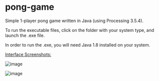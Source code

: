 # pong-game
Simple 1-player pong game written in Java (using Processing 3.5.4).

To run the executable files, click on the folder with your system type, and launch the .exe file. 

In order to run the .exe, you will need Java 1.8 installed on  your system. 

<ins>Interface Screenshots:</ins>

![image](https://user-images.githubusercontent.com/87585163/133559207-edf9fcde-520f-497c-bb73-afcc7ab2be75.png)

![image](https://user-images.githubusercontent.com/87585163/133559717-5164062f-c4a4-42a4-91b2-9a5eee245e32.png)
